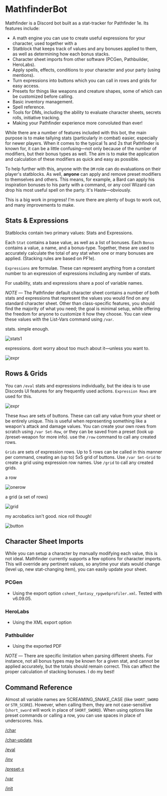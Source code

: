 # MathfinderBot

Mathfinder is a Discord bot built as a stat-tracker for Pathfinder 1e. Its features include:

- A math engine you can use to create useful expressions for your character, used together with a
- Statblock that keeps track of values and any bonuses applied to them, as well as determining how each bonus stacks.
- Character sheet imports from other software (PCGen, Pathbuilder, HeroLabs).
- Apply spells, effects, conditions to your character and your party (using mentions).
- Turn expressions into buttons which you can call in rows and grids for easy access.
- Presets for things like weapons and creature shapes, some of which can be customized before calling.
- Basic inventory management.
- Spell reference.
- Tools for DMs, including the ability to evaluate character sheets, secrets rolls, initiative tracking.
- Making your Pathfinder experience more convoluted than ever!


While there are a number of features included with this bot, the main purpose is to make tallying stats (particularly in combat) easier, especially for newer players. When it comes to the typical 1s and 2s that Pathfinder is known for, it can be a little confusing—not only because of the number of modifiers, but their bonus types as well. The aim is to make the application and calculation of these modifiers as quick and easy as possible.

To help further with this, anyone with the `DM` role can do evaluations on their player's statblocks. As well, **anyone** can apply and remove preset modifiers to themselves and others. This means, for example, a Bard can apply his inspiration bonuses to his party with a command, or any cool Wizard can drop his most useful spell on the party. It's Haste—obviously.

This is a big work in progress! I'm sure there are plenty of bugs to work out, and many improvements to make. 

## Stats & Expressions
Statblocks contain two primary values: Stats and Expressions. 

Each `Stat` contains a base value, as well as a list of bonuses. Each `Bonus` contains a value, a name, and a bonus-type. Together, these are used to accurately calculate the total of any stat when one or many bonuses are applied. (Stacking rules are based on PF1e).

`Expressions` are formulae. These can represent anything from a constant number to an expression of expressions including any number of stats. 

For usability, stats and expressions share a pool of variable names.

*NOTE* — The Pathfinder default character sheet contains a number of both stats and expressions that represent the values you would find on any standard character sheet. Other than class-specific features, you should find the majority of what you need; the goal is minimal setup, while offering the freedom for anyone to customize it how they choose. You can view these values with the List-Vars command using `/var`.

stats. simple enough.

![stats1](https://user-images.githubusercontent.com/10622391/192097536-4b77e851-29f9-4a46-8336-e846e4ea142f.jpg)

expressions. dont worry about too much about it—unless you want to.

![expr](https://user-images.githubusercontent.com/10622391/192116307-e73c3cd1-1c4b-4b7e-9ad7-fd051ce01e1c.jpg)


## Rows & Grids
You can `/eval` stats and expressions individually, but the idea is to use Discords UI features for any frequently used actions. `Expression Rows` are used for this.

![expr](https://user-images.githubusercontent.com/10622391/193103316-36802b25-9370-4375-b8ff-3821b18ba8f9.jpg)

These `Rows` are sets of buttons. These can call any value from your sheet or be entirely unique. This is useful when representing something like a weapon's attack and damage values. You can create your own rows from scratch using `/var Set-Row`, or they can be saved from a preset (look up /preset-weapon for more info). use the `/row` command to call any created rows.

`Grids` are sets of expression rows. Up to 5 rows can be called in this manner per command, creating an (up to) 5x5 grid of buttons. Use `/var Set-Grid` to create a grid using expression row names. Use `/grid` to call any created grids.

a row

![onerow](https://user-images.githubusercontent.com/10622391/192144466-0847fa71-1a0a-4820-8700-91190e345365.jpg)

a grid (a set of rows)

![grid](https://user-images.githubusercontent.com/10622391/192144484-d20f109e-19d9-4562-8a28-d1795dbd3531.jpg)

my acrobatics isn't good. nice roll though!

![button](https://user-images.githubusercontent.com/10622391/192144530-b4805f75-6ac6-4db2-a477-7a615342878e.jpg)

## Character Sheet Imports
While you can setup a character by manually modifying each value, this is not ideal. Mathfinder currently supports a few options for character imports. This will override any pertinent values, so anytime your stats would change (level up, new stat-changing item), you can easily update your sheet.

### PCGen
 - Using the export option `csheet_fantasy_rpgwebprofiler.xml`. Tested with v6.09.05.

### HeroLabs
 - Using the XML export option

### Pathbuilder
 - Using the exported PDF

*NOTE* — There are specific limitation when parsing different sheets. For instance, not all bonus types may be known for a given stat, and cannot be applied accurately, but the totals should remain correct. This can affect the proper calculation of stacking bonuses. I do my best!


## Command Reference
Almost all variable names are SCREAMING_SNAKE_CASE (like `SHORT_SWORD` or `STR_SCORE`). However, when calling them, they are not case-sensitive (`short_sword` will work in place of `SHORT_SWORD`). When using options like preset commands or calling a row, you can use spaces in place of underscores. hiss.

[/char](https://github.com/Gellybean/Mathfinder-Bot/blob/main/char.md)

[/char-update](https://github.com/Gellybean/Mathfinder-Bot/blob/main/char-update.md)

[/eval](https://github.com/Gellybean/Mathfinder-Bot/blob/main/eval.md)

[/inv](https://github.com/Gellybean/Mathfinder-Bot/blob/main/inv.md)

[/preset-x](https://github.com/Gellybean/Mathfinder-Bot/blob/main/presets.md)

[/var](https://github.com/Gellybean/Mathfinder-Bot/blob/main/var.md)

[/init](https://github.com/Gellybean/Mathfinder-Bot/blob/main/init.md)

